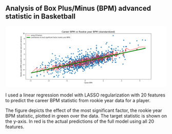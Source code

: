 ## Analysis of Box Plus/Minus (BPM) advanced statistic in Basketball

![](mvp_goodwin.png)

I used a linear regression model with LASSO regularization with 20 features to predict the career BPM statistic from rookie year data for a player.

The figure depicts the effect of the most significant factor, the rookie year BPM statistic, plotted in green over the data.  The target statistic is shown on the y-axis.  In red is the actual predictions of the full model using all 20 features.